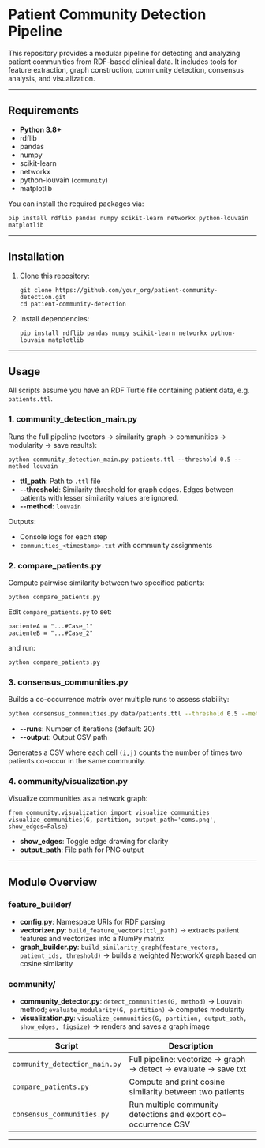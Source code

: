 # Patient Community Detection Pipeline

This repository provides a modular pipeline for detecting and analyzing patient communities from RDF-based clinical data. It includes tools for feature extraction, graph construction, community detection, consensus analysis, and visualization.

---

## Requirements

- **Python 3.8+**
- rdflib
- pandas
- numpy
- scikit-learn
- networkx
- python-louvain (`community`)
- matplotlib

You can install the required packages via:

```
pip install rdflib pandas numpy scikit-learn networkx python-louvain matplotlib
```

---

## Installation

1. Clone this repository:
   ```
   git clone https://github.com/your_org/patient-community-detection.git
   cd patient-community-detection
   ```
2. Install dependencies:
   ```
   pip install rdflib pandas numpy scikit-learn networkx python-louvain matplotlib
   ```

---

## Usage

All scripts assume you have an RDF Turtle file containing patient data, e.g. `patients.ttl`.

### 1. community_detection_main.py
Runs the full pipeline (vectors → similarity graph → communities → modularity → save results):

```
python community_detection_main.py patients.ttl --threshold 0.5 --method louvain
```

- **ttl_path**: Path to `.ttl` file  
- **--threshold**: Similarity threshold for graph edges. Edges between patients with lesser similarity values are ignored. 
- **--method**: `louvain`

Outputs:
- Console logs for each step  
- `communities_<timestamp>.txt` with community assignments  

### 2. compare_patients.py
Compute pairwise similarity between two specified patients:

```
python compare_patients.py
```

Edit `compare_patients.py` to set:
```
pacienteA = "...#Case_1"
pacienteB = "...#Case_2"
```
and run:
```
python compare_patients.py
```

### 3. consensus_communities.py
Builds a co-occurrence matrix over multiple runs to assess stability:

```bash
python consensus_communities.py data/patients.ttl --threshold 0.5 --method louvain --runs 20 --output consensus.csv
```

- **--runs**: Number of iterations (default: 20)  
- **--output**: Output CSV path  

Generates a CSV where each cell `(i,j)` counts the number of times two patients co-occur in the same community.

### 4. community/visualization.py
Visualize communities as a network graph:

```
from community.visualization import visualize_communities
visualize_communities(G, partition, output_path='coms.png', show_edges=False)
```

- **show_edges**: Toggle edge drawing for clarity  
- **output_path**: File path for PNG output  

---

## Module Overview

### feature_builder/
- **config.py**: Namespace URIs for RDF parsing  
- **vectorizer.py**: `build_feature_vectors(ttl_path)` → extracts patient features and vectorizes into a NumPy matrix  
- **graph_builder.py**: `build_similarity_graph(feature_vectors, patient_ids, threshold)` → builds a weighted NetworkX graph based on cosine similarity  

### community/
- **community_detector.py**: `detect_communities(G, method)` → Louvain method; `evaluate_modularity(G, partition)` → computes modularity  
- **visualization.py**: `visualize_communities(G, partition, output_path, show_edges, figsize)` → renders and saves a graph image  

| Script                        | Description                                                      |
|-------------------------------|------------------------------------------------------------------|
| `community_detection_main.py` | Full pipeline: vectorize → graph → detect → evaluate → save txt  |
| `compare_patients.py`         | Compute and print cosine similarity between two patients         |
| `consensus_communities.py`    | Run multiple community detections and export co-occurrence CSV   |

---
